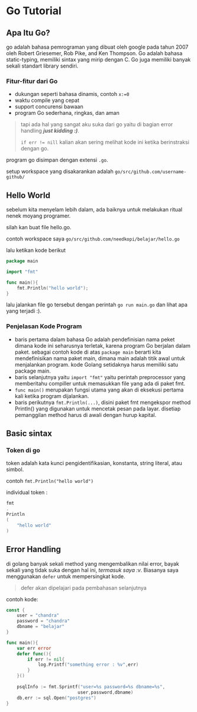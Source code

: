 # Go Tutorial

## Apa Itu Go?

go adalah bahasa pemrograman yang dibuat oleh google pada tahun 2007 oleh Robert Griesemer, Rob Pike, and Ken Thompson. Go adalah bahasa static-typing, memiliki sintax yang mirip dengan C. Go juga memiliki banyak sekali standart library sendiri.

### Fitur-fitur dari Go

+ dukungan seperti bahasa dinamis, contoh `x:=0`
+ waktu compile yang cepat
+ support concurensi bawaan
+ program Go sederhana, ringkas, dan aman

> tapi ada hal yang sangat aku suka dari go yaitu di bagian error handling ***just kidding :)***.
>
> `if err != nill` kalian akan sering melihat kode ini ketika berinstraksi dengan go.

program go disimpan dengan extensi `.go`.

setup workspace yang disakarankan adalah `go/src/github.com/username-github/`



## Hello World

sebelum kita menyelam lebih dalam, ada baiknya untuk melakukan ritual nenek moyang programer.

silah kan buat file hello.go.

contoh workspace saya `go/src/github.com/needkopi/belajar/hello.go`

lalu ketikan kode berikut

``` go
package main

import "fmt"

func main(){
    fmt.Println("hello world");
}
```

lalu jalankan file go tersebut dengan perintah `go run main.go` dan lihat apa yang terjadi :).

### Penjelasan Kode Program

+ baris pertama dalam bahasa Go adalah pendefinisian nama peket dimana kode ini seharusnya terletak, karena program Go berjalan dalam paket. sebagai contoh kode di atas `package main` berarti kita mendefinisikan nama paket main, dimana main adalah titik awal untuk menjalankan program. kode Golang setidaknya harus memiliki satu package main.
+ baris selanjutnya yaitu `import "fmt"` yaitu perintah preprocessor yang memberitahu compiller untuk memasukkan file yang ada di paket fmt.
+ `func main()` merupakan fungsi utama yang akan di eksekusi pertama kali ketika program dijalankan.
+ baris perikutnya `fmt.Println(...)`, disini paket fmt mengekspor method Println() yang digunakan untuk mencetak pesan pada layar. disetiap pemanggilan method harus di awali dengan hurup kapital.

## Basic sintax

### Token di go

token adalah kata kunci pengidentifikasian, konstanta, string literal, atau simbol.

contoh `fmt.Println("hello world")`

individual token :

``` go
fmt
.
Println
(
    "hello world"
)
```

## Error Handling

di golang banyak sekali method yang mengembalikan nilai error, bayak sekali yang tidak suka dengan hal ini, *termasuk saya :v*. Biasanya saya menggunakan `defer` untuk mempersingkat kode. 

> defer akan dipelajari pada pembahasan selanjutnya

contoh kode:

``` go
const {
    user = "chandra"
    password = "chandra"
    dbname = "belajar"
}

func main(){
    var err error
    defer func(){
        if err != nil{
            log.Printf("something error : %v",err)
        }  
    }()
    
    psqlInfo := fmt.Sprintf("user=%s password=%s dbname=%s",
                           user,password,dbname)
    db,err := sql.Open("postgres")
}
```

